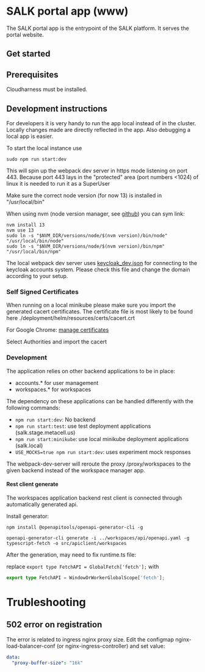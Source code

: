 # SALK portal app (www)
The SALK portal app is the entrypoint of the SALK platform. It serves the portal website.

## Get started

## Prerequisites

Cloudharness must be installed.

## Development instructions

For developers it is very handy to run the app local instead of in the cluster.
Locally changes made are directly reflected in the app. Also debugging a local app is easier.

To start the local instance use 
```
sudo npm run start:dev
```

This will spin up the webpack dev server in https mode listening on port 443. Because port 443 lays in 
the "protected" area (port numbers <1024) of linux it is needed to run it as a SuperUser

Make sure the correct node version (for now 13) is installed in "/usr/local/bin"

When using nvm (node version manager, see [github](https://github.com/nvm-sh/nvm)) you can sym link:
```
nvm install 13
nvm use 13
sudo ln -s "$NVM_DIR/versions/node/$(nvm version)/bin/node" "/usr/local/bin/node"
sudo ln -s "$NVM_DIR/versions/node/$(nvm version)/bin/npm" "/usr/local/bin/npm"
```

The local webpack dev server uses [keycloak_dev.json](src/assets/keycloak_dev.json) for connecting to the keycloak accounts system.
Please check this file and change the domain according to your setup.

### Self Signed Certificates

When running on a local minikube please make sure you import the generated cacert certificates. The certificate file is most likely to be found here ./deployment/helm/resources/certs/cacert.crt

For Google Chrome: [manage certificates](chrome://settings/certificates?search=manage+certificate)

Select Authorities
and import the cacert

### Development

The application relies on other backend applications to be in place:
 - accounts.* for user management
 - workspaces.* for workspaces

The dependency on these applications can be handled differently with the following commands:
- `npm run start:dev`: No backend 
- `npm run start:test`: use test deployment applications (salk.stage.metacell.us)
- `npm run start:minikube`: use local minikube deployment applications (salk.local)
- `USE_MOCKS=true npm run start:dev`: uses experiment mock responses

The webpack-dev-server will reroute the proxy /proxy/workspaces to the given backend instead of the workspace manager app.


#### Rest client generate

The workspaces application backend rest client is connected through automatically generated api.

Install generator:
```
npm install @openapitools/openapi-generator-cli -g
```

```
openapi-generator-cli generate -i ../workspaces/api/openapi.yaml -g typescript-fetch -o src/apiclient/workspaces
```

After the generation, may need to fix runtime.ts file:


replace `export type FetchAPI = GlobalFetch['fetch'];` with

```typescript
export type FetchAPI = WindowOrWorkerGlobalScope['fetch'];
```

# Trubleshooting

## 502 error on registration

The error is related to ingress nginx proxy size.
Edit the configmap nginx-load-balancer-conf (or nginx-ingress-controller) and set value:

```yaml
data:
  "proxy-buffer-size": "16k"
```



